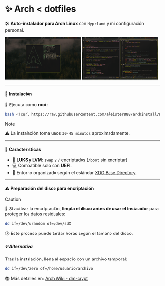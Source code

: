 # ✨ Arch < dotfiles

🛠️ **Auto-instalador para Arch Linux** con `Hyprland` y mi configuración personal.

<p float="center">
<img src="https://raw.githubusercontent.com/aleister888/archinstall/refs/heads/main/assets/screenshots/screenshot1.png" width="49%" />
<img src="https://raw.githubusercontent.com/aleister888/archinstall/refs/heads/main/assets/screenshots/screenshot2.png" width="49%" />
</p>

---

#### 🚀 Instalación

🔧 Ejecuta como **root**:

```bash
bash <(curl https://raw.githubusercontent.com/aleister888/archinstall/main/install.sh)
```

> [!NOTE]
> ⚠️ La instalación toma unos `30-45 minutos` aproximadamente.

---

#### 🧩 Características

- 🔐 **LUKS y LVM**: `swap` y `/` encriptados (`/boot` sin encriptar)
- 💻 Compatible solo con **UEFI**.
- 📁 Entorno organizado según el estándar [XDG Base Directory](https://wiki.archlinux.org/title/XDG_Base_Directory).

---

#### ⚠️ Preparación del disco para encriptación

> [!CAUTION]
> 📁 Si activas la encriptación, **limpia el disco antes de usar el instalador** para proteger los datos residuales:
>
> ```bash
> dd if=/dev/urandom of=/dev/sdX
> ```
>
> 🕒 Este proceso puede tardar horas según el tamaño del disco.

##### 💡 Alternativa

Tras la instalación, llena el espacio con un archivo temporal:

```bash
dd if=/dev/zero of=/home/usuario/archivo
```

📚 Más detalles en: [Arch Wiki - dm-crypt](https://wiki.archlinux.org/title/Dm-crypt/Drive_preparation)
